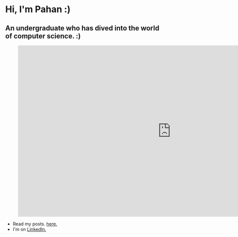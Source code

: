 # Hi, I'm Pahan :)
## An undergraduate who has dived into the world of computer science. :)

<figure>
<p align="center">
  <iframe src="https://giphy.com/embed/RbDKaczqWovIugyJmW" width="960" height="540" frameBorder="0" class="giphy-embed" allowFullScreen></iframe>
</p>
</figure>

-  Read my posts. <a href="https://pahancha.github.io" target="_blank">here.</a>
-  I'm on <a href="https://www.linkedin.com/in/pahan-chathuranga/" target="_blank">LinkedIn.</a>

